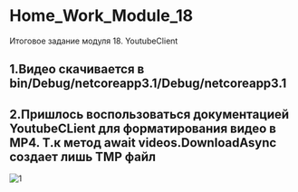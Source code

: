 # Home_Work_Module_18
Итоговое задание модуля 18. YoutubeClient

## 1.Видео скачивается в bin/Debug/netcoreapp3.1/Debug/netcoreapp3.1
## 2.Пришлось воспользоваться документацией YoutubeCLient для форматирования видео в MP4. Т.к метод await videos.DownloadAsync создает лишь TMP файл
![1](https://github.com/FlexeyE98/Home_Work_Module_18/assets/128730329/7f8c036c-e6cb-49db-87e0-278339dd15c8)
